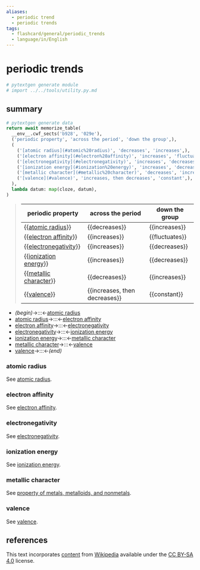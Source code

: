 ```yaml
---
aliases:
  - periodic trend
  - periodic trends
tags:
  - flashcard/general/periodic_trends
  - language/in/English
---
```


# periodic trends

```Python
# pytextgen generate module
# import ../../tools/utility.py.md
```

## summary

```Python
# pytextgen generate data
return await memorize_table(
  __env__.cwf_sects('b928', '029e'),
  ('periodic property', 'across the period', 'down the group',),
  (
    ('[atomic radius](#atomic%20radius)', 'decreases', 'increases',),
    ('[electron affinity](#electron%20affinity)', 'increases', 'fluctuates',),
    ('[electronegativity](#electronegativity)', 'increases', 'decreases',),
    ('[ionization energy](#ionization%20energy)', 'increases', 'decreases',),
    ('[metallic character](#metallic%20character)', 'decreases', 'increases',),
    ('[valence](#valence)', 'increases, then decreases', 'constant',),
  ),
  lambda datum: map(cloze, datum),
)
```

<!--pytextgen generate section="b928"--><!-- The following content is generated at 2023-04-19T12:13:02.213812+08:00. Any edits will be overridden! -->

> | periodic property | across the period | down the group |
> |-|-|-|
> | {{[atomic radius](#atomic%20radius)}} | {{decreases}} | {{increases}} |
> | {{[electron affinity](#electron%20affinity)}} | {{increases}} | {{fluctuates}} |
> | {{[electronegativity](#electronegativity)}} | {{increases}} | {{decreases}} |
> | {{[ionization energy](#ionization%20energy)}} | {{increases}} | {{decreases}} |
> | {{[metallic character](#metallic%20character)}} | {{decreases}} | {{increases}} |
> | {{[valence](#valence)}} | {{increases, then decreases}} | {{constant}} |

<!--/pytextgen-->

<!--pytextgen generate section="029e"--><!-- The following content is generated at 2024-01-04T20:17:52.350867+08:00. Any edits will be overridden! -->

- _(begin)_→:::←[atomic radius](#atomic%20radius)
- [atomic radius](#atomic%20radius)→:::←[electron affinity](#electron%20affinity)
- [electron affinity](#electron%20affinity)→:::←[electronegativity](#electronegativity)
- [electronegativity](#electronegativity)→:::←[ionization energy](#ionization%20energy)
- [ionization energy](#ionization%20energy)→:::←[metallic character](#metallic%20character)
- [metallic character](#metallic%20character)→:::←[valence](#valence)
- [valence](#valence)→:::←_(end)_

<!--/pytextgen-->

### atomic radius

See [atomic radius](atomic%20radius.md).

### electron affinity

See [electron affinity](electron%20affinity.md).

### electronegativity

See [electronegativity](electronegativity.md).

### ionization energy

See [ionization energy](ionization%20energy.md).

### metallic character

See [property of metals, metalloids, and nonmetals](properties%20of%20metals,%20metalloids,%20and%20nonmetals.md).

### valence

See [valence](valence%20(chemistry).md).

## references

This text incorporates [content](https://en.wikipedia.org/wiki/periodic_trends) from [Wikipedia](Wikipedia.md) available under the [CC BY-SA 4.0](https://creativecommons.org/licenses/by-sa/4.0/) license.

